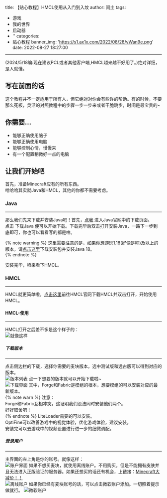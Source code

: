 title: 【贴心教程】HMCL使用从入门到入坟
author: 闰土
tags:
  - 游戏
  - 我的世界
  - 启动器
  - ''
categories:
  - 贴心教程
banner_img: 'https://s1.ax1x.com/2022/08/28/vWan9e.png'
date: 2022-08-27 18:27:00
---
(2024/5/18编:现在建议PCL或者其他客户端,HMCL越来越不好用了。)绝对详细，是人就懂。    
<!-- more -->
## 写在前面的话
这个教程并不一定适用于所有人，但它绝对对你会有些许的帮助。有的时候，不要那么死板，灵活的对照教程中的步骤一步一步来或者干脆跳步，时间是最宝贵的~    
## 你需要...
- 能够正确使用脑子
- 能够正确使用电脑
- 能够控制心情，慢慢来
- 有一个配置稍微好一点的电脑

## 让我们开始吧
首先，准备Minecraft应有的所有东西。    
哈哈哈其实就Java和HMCL，其他的你都不需要考虑。    
### Java
---
那么我们先来下载并安装Java吧！首先，[点我](https://www.java.com/zh-CN/download/) 进入Java官网中的下载页面。    
点击 下载Java 便可以开始下载。下载完毕后双击打开安装Java，一路下一步到底即可，你也可以看看写的都是啥。    

{% note warning %}
这里需要注意的是，如果你想游玩1.18(好像是吧)及以上的版本，请[点击这里](https://www.123pan.com/s/nGnRVv-coFeh)下载安装包并安装Java 18。    
{% endnote %}

安装完毕，咱来看下HMCL。    
### HMCL
---
HMCL就更简单啦，[点击这里](https://hmcl.huangyuhui.net/)前往HMCL官网下载HMCL并双击打开，开始使用HMCL。
#### HMCL-使用
---
HMCL打开之后差不多是这个样子的：    
![就像这样](https://s1.ax1x.com/2022/08/28/vWan9e.png)
##### 下载版本
---
点击侧边栏的下载，选择你需要的麦块版本。选中测试版和远古版可以得到对应的版本。    
![版本列表](https://s1.ax1x.com/2022/08/28/vWaGAf.png)
点一下想要的版本就可以开始下载啦~    
![下载界面](https://s1.ax1x.com/2022/08/28/vWa3HP.png)
其中，Forge和Fabric是模组的根本，想要模组的可以安装对应的最新版本。    
{% note warn %}
注意：    
Forge和Fabric互相冲突，这证明我们没法同时安装他们两个。    
好好取舍吧！    
{% endnote %}
LiteLoader需要的可以安装。    
OptiFine可以改善游戏中的视觉体验，优化游戏体验，建议安装。    
安装完可以去游戏中的视频设置进行进一步的细微调配。    
##### 登录用户
---
主界面的左上角是你的账号。就像这样：    
![账户界面](https://s1.ax1x.com/2022/08/28/vWaBBq.png)
如果不想买麦块，就使用离线账户。不用购买，但是不能拥有皮肤并且无法进入正版验证的服务器。如果还想买的话还有机会，上链接：[Minecraft大减价！！](https://tbdriver.github.io/2022/Minecraft大减价！！！)    
![离线账户](https://s1.ax1x.com/2022/08/28/vWa0un.png)
如果你已经有麦块账号的话，可以点击微软账户添加。一切照着提示做就行。
![微软账户](https://s1.ax1x.com/2022/08/28/vWadjs.png)